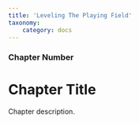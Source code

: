 ```yaml
---
title: 'Leveling The Playing Field'
taxonomy:
    category: docs
---
```


### Chapter Number

# Chapter Title

Chapter description.